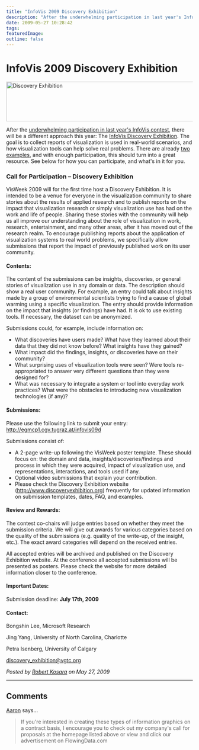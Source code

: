```yaml
---
title: "InfoVis 2009 Discovery Exhibition"
description: "After the underwhelming participation in last year's InfoVis contest, there will be a different approach this year: The InfoVis Discovery Exhibition. The goal is to collect reports of visualization is used in real-world scenarios, and how visualization tools can help solve real problems. There are already two examples, and with enough participation, this should turn into a great resource. See below for how you can participate, and what's in it for you."
date: 2009-05-27 10:28:42
tags: 
featuredImage:
outline: false
---
```


# InfoVis 2009 Discovery Exhibition

<a href="http://eagereyes.org/blog/2009/infovis-discovery-exhibition.html"><img src="https://media.eagereyes.org/media/2009/discoveryexhibition.png" border="0" alt="Discovery Exhibition" width="560" height="107" /></a>

After the <a href="http://eagereyes.org/blog/2008/sad-state-of-infovis-contest.html">underwhelming participation in last year's InfoVis contest</a>, there will be a different approach this year: The <a href="http://www.discoveryexhibition.org">InfoVis Discovery Exhibition</a>. The goal is to collect reports of visualization is used in real-world scenarios, and how visualization tools can help solve real problems. There are already <a href="http://www.discoveryexhibition.org/wiki/pmwiki.php/Main/Examples">two examples</a>, and with enough participation, this should turn into a great resource. See below for how you can participate, and what's in it for you.

<h3>Call for Participation &ndash; Discovery Exhibition</h3>
VisWeek 2009 will for the first time host a Discovery Exhibition. It is intended to be a venue for everyone in the visualization community to share stories about the results of applied research and to publish reports on the impact that visualization research or simply visualization use has had on the work and life of people. Sharing these stories with the community will help us all improve our understanding about the role of visualization in work, research, entertainment, and many other areas, after it has moved out of the research realm. To encourage publishing reports about the application of visualization systems to real world problems, we specifically allow submissions that report the impact of previously published work on its user community.

<h4>Contents:</h4>
The content of the submissions can be insights, discoveries, or general stories of visualization use in any domain or data. The description should show a real user community. For example, an entry could talk about insights made by a group of environmental scientists trying to find a cause of global warming using a specific visualization. The entry should provide information on the impact that insights (or findings) have had. It is ok to use existing tools. I<span>f necessary, the dataset can be anonymized.</span>

Submissions could, for example, include information on:

<ul>
<li>What discoveries have users made? What have they learned about their data that they did not know before? What insights have they gained?</li>
<li>What impact did the findings, insights, or discoveries have on their community?</li>
<li>What surprising uses of visualization tools were seen? Were tools re-appropriated to answer very different questions than they were designed for?</li>
<li>What was necessary to integrate a system or tool into everyday work practices? What were the obstacles to introducing new visualization technologies (if any)?</li>
</ul>
<h4>Submissions:</h4>
Please use the following link to submit your entry: <a href="http://egmcp1.cgv.tugraz.at/infovis09d">http://egmcp1.cgv.tugraz.at/infovis09d</a>

Submissions consist of:

<ul>
<li>A 2-page write-up following the VisWeek poster template. These should focus on: the domain and data, insights/discoveries/findings and process in which they were acquired, impact of visualization use, and representations, interactions, and tools used if any.</li>
<li>Optional video submissions that explain your contribution.</li>
<li>Please check the Discovery Exhibition website (<a href="http://www.discoveryexhibition.org">http://www.discoveryexhibition.org</a>)<span>&nbsp;</span>frequently for updated information on submission templates, dates, FAQ, and examples.</li>
</ul>
<h4>Review and Rewards:</h4>
The contest co-chairs will judge entries based on whether they meet the submission criteria. We will give out awards for various categories based on the quality of the submissions (e.g. quality of the write<span>-</span>up, of the insight, etc.). The exact award categories will depend on the received entries.

All accepted entries will be archived and published on the Discovery Exhibition website. At the conference all accepted submissions will be presented as posters. Please check the website for more detailed information closer to the conference.

<h4>Important Dates:</h4>
Submission deadline:&nbsp;<strong>July 17th, 2009</strong>

<h4>Contact:</h4>
Bongshin Lee, Microsoft Research

Jing Yang, University of North Carolina, Charlotte

Petra Isenberg, University of Calgary

<a href="mailto:discovery_exhibition@vgtc.org">discovery_exhibition@vgtc.org</a>


_Posted by <a href="/about">Robert Kosara</a> on May 27, 2009_


<aside class="comments">

---
## Comments

<a href="http://www.eastwestcenter.org/ewc-in-washington/graphics-proposal/" rel="nofollow noopener" target="_blank">Aaron</a> says…
>	<p>If you're interested in creating these types of information graphics on a contract basis, I encourage you to check out my company's call for proposals at the homepage listed above or view and click our advertisement on FlowingData.com</p>

</aside>

